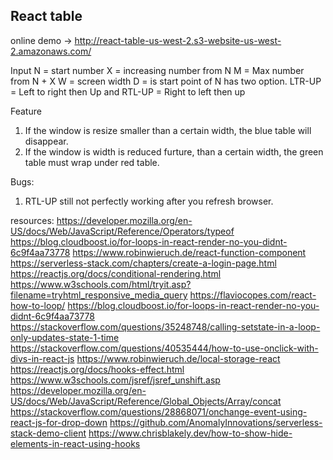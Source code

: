 ## React table

online demo -> http://react-table-us-west-2.s3-website-us-west-2.amazonaws.com/

Input 
N = start number
X = increasing number from N
M = Max number from N + X
W = screen width
D = is start point of N has two option. LTR-UP = Left to right then Up and RTL-UP = Right to left then up

Feature
1. If the window is resize smaller than a certain width, the blue table will disappear.
2. If the window is width is reduced furture, than a certain width, the green table must wrap under red table.

Bugs:
1. RTL-UP still not perfectly working after you refresh browser.

resources:
https://developer.mozilla.org/en-US/docs/Web/JavaScript/Reference/Operators/typeof
https://blog.cloudboost.io/for-loops-in-react-render-no-you-didnt-6c9f4aa73778
https://www.robinwieruch.de/react-function-component
https://serverless-stack.com/chapters/create-a-login-page.html
https://reactjs.org/docs/conditional-rendering.html
https://www.w3schools.com/html/tryit.asp?filename=tryhtml_responsive_media_query
https://flaviocopes.com/react-how-to-loop/
https://blog.cloudboost.io/for-loops-in-react-render-no-you-didnt-6c9f4aa73778
https://stackoverflow.com/questions/35248748/calling-setstate-in-a-loop-only-updates-state-1-time
https://stackoverflow.com/questions/40535444/how-to-use-onclick-with-divs-in-react-js
https://www.robinwieruch.de/local-storage-react
https://reactjs.org/docs/hooks-effect.html
https://www.w3schools.com/jsref/jsref_unshift.asp
https://developer.mozilla.org/en-US/docs/Web/JavaScript/Reference/Global_Objects/Array/concat
https://stackoverflow.com/questions/28868071/onchange-event-using-react-js-for-drop-down
https://github.com/AnomalyInnovations/serverless-stack-demo-client
https://www.chrisblakely.dev/how-to-show-hide-elements-in-react-using-hooks

